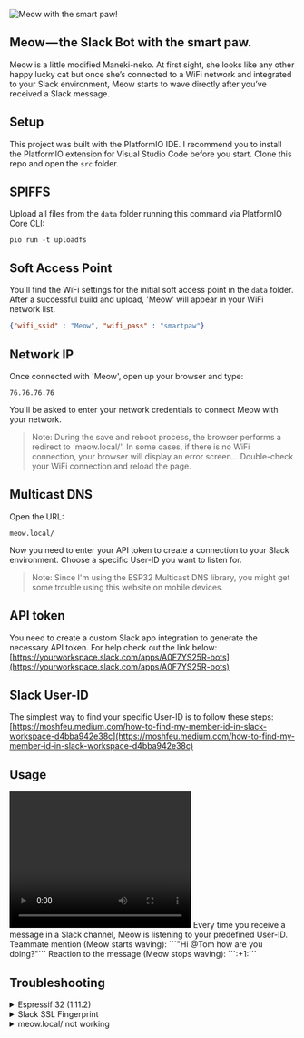 ![Meow with the smart paw!](https://miro.medium.com/max/1400/1*yKEke4YjMCd7ZJ4FutNlcQ.gif "Meow with the smart paw!")

Meow — the Slack Bot with the smart paw.
----------------------------------------
Meow is a little modified Maneki-neko. At first sight, she looks like any other happy lucky cat but once she’s connected to a WiFi network and integrated to your Slack environment, Meow starts to wave directly after you’ve received a Slack message.

Setup
-----
This project was built with the PlatformIO IDE. I recommend you to install the PlatformIO extension for Visual Studio Code before you start. Clone this repo and open the ```src``` folder.

SPIFFS
------
Upload all files from the ```data``` folder running this command via PlatformIO Core CLI:
```
pio run -t uploadfs
```

Soft Access Point
-----------------
You'll find the WiFi settings for the initial soft access point in the ```data``` folder. After a successful build and upload, 'Meow' will appear in your WiFi network list.

```json
{"wifi_ssid" : "Meow", "wifi_pass" : "smartpaw"}
```

Network IP
----------
Once connected with 'Meow', open up your browser and type:

```
76.76.76.76
```
You'll be asked to enter your network credentials to connect Meow with your network.
> Note: During the save and reboot process, the browser performs a redirect to 'meow.local/'. In some cases, if there is no WiFi connection, your browser will display an error screen... Double-check your WiFi connection and reload the page.

Multicast DNS
-------------
Open the URL:
```
meow.local/
```
Now you need to enter your API token to create a connection to your Slack environment. Choose a specific User-ID you want to listen for.
> Note: Since I'm using the ESP32 Multicast DNS library, you might get some trouble using this website on mobile devices.

API token
---------
You need to create a custom Slack app integration to generate the necessary API token. For help check out the link below:
[https://yourworkspace.slack.com/apps/A0F7YS25R-bots](https://yourworkspace.slack.com/apps/A0F7YS25R-bots)

Slack User-ID
-------------
The simplest way to find your specific User-ID is to follow these steps:
[https://moshfeu.medium.com/how-to-find-my-member-id-in-slack-workspace-d4bba942e38c](https://moshfeu.medium.com/how-to-find-my-member-id-in-slack-workspace-d4bba942e38c)

Usage
-----
<video width="320" height="240" controls>
  <source src="https://hackster.imgix.net/uploads/attachments/1100062/1_gLQBiub0MV.gif?auto=compress&gifq=35&w=740&h=555&fit=max&fm=mp4" type="video/mp4">
</video>
Every time you receive a message in a Slack channel, Meow is listening to your predefined User-ID. Teammate mention (Meow starts waving): 
```"Hi @Tom how are you doing?"``` Reaction to the message (Meow stops waving): ```:+1:```

Troubleshooting
---------------
<details>
<summary>Espressif 32 (1.11.2)</summary>
<p>Make sure you're using the 1.11.2. version of the Espressif 32 platform in your environment. Other versions could cause some errors.</p>  
</details>

<details>
<summary>Slack SSL Fingerprint</summary>
<p>If you need to update the Slack SSL fingerprint run (MacOS terminal):</p>

openssl s_client -connect slack.com:443 < /dev/null 2>/dev/null | openssl x509 -fingerprint -noout -in /dev/stdin | sed 's/:/ /g' | cut -d '=' -f 2

</details>
  
<details>
<summary>meow.local/ not working</summary>
<p>Check the list of your connected devices in your router settings and connect via the IP address. 
</p>  
</details>
